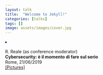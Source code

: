 ```yaml
---
layout: talk
title:  "Welcome to Jekyll!"
categories: [talks]
tags: []
image: assets/images/cover.jpg
---
```



<li><p>R. Reale (as conference moderator)<br>
<b>Cybersecurity: è il momento di fare sul serio</b><br>
Rome, 21/06/2019<br>
<a href="https://photos.app.goo.gl/uMGjAaZR6Ywys3ur7" target="_blank">[Pictures]</a>
</p>
</li>
